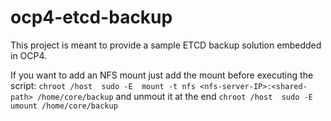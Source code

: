 # ocp4-etcd-backup
This project is meant to provide a sample ETCD backup solution embedded in OCP4.

If you want to add an NFS mount just add the mount before executing the script:
```chroot /host  sudo -E  mount -t nfs <nfs-server-IP>:<shared-path> /home/core/backup```
and unmout it at the end
```chroot /host  sudo -E  umount /home/core/backup```

